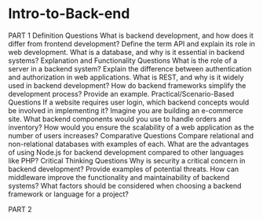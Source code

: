 # Intro-to-Back-end

PART 1
Definition Questions
What is backend development, and how does it differ from frontend development?
Define the term API and explain its role in web development.
What is a database, and why is it essential in backend systems?
Explanation and Functionality Questions
What is the role of a server in a backend system?
Explain the difference between authentication and authorization in web applications.
What is REST, and why is it widely used in backend development?
How do backend frameworks simplify the development process? Provide an example.
Practical/Scenario-Based Questions
If a website requires user login, which backend concepts would be involved in implementing it?
Imagine you are building an e-commerce site. What backend components would you use to handle orders and inventory?
How would you ensure the scalability of a web application as the number of users increases?
Comparative Questions
Compare relational and non-relational databases with examples of each.
What are the advantages of using Node.js for backend development compared to other languages like PHP?
Critical Thinking Questions
Why is security a critical concern in backend development? Provide examples of potential threats.
How can middleware improve the functionality and maintainability of backend systems?
What factors should be considered when choosing a backend framework or language for a project?

PART 2
